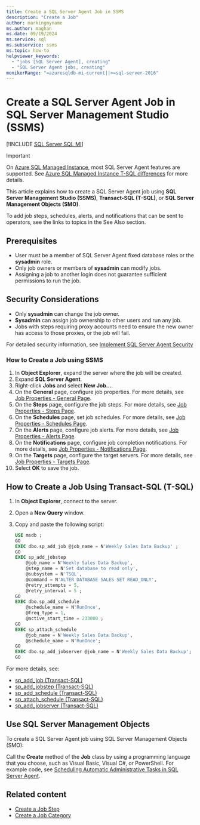 ```yaml
---
title: Create a SQL Server Agent Job in SSMS
description: "Create a Job"
author: markingmyname
ms.author: maghan
ms.date: 09/19/2024
ms.service: sql
ms.subservice: ssms
ms.topic: how-to
helpviewer_keywords:
  - "jobs [SQL Server Agent], creating"
  - "SQL Server Agent jobs, creating"
monikerRange: "=azuresqldb-mi-current||>=sql-server-2016"
---
```


# Create a SQL Server Agent Job in SQL Server Management Studio (SSMS)

[!INCLUDE [SQL Server SQL MI](../../includes/applies-to-version/sql-asdbmi.md)]

> [!IMPORTANT]  
> On [Azure SQL Managed Instance](/azure/sql-database/sql-database-managed-instance), most SQL Server Agent features are supported. See [Azure SQL Managed Instance T-SQL differences](/azure/sql-database/sql-database-managed-instance-transact-sql-information#sql-server-agent) for more details.

This article explains how to create a SQL Server Agent job using **SQL Server Management Studio (SSMS)**, **Transact-SQL (T-SQL)**, or **SQL Server Management Objects (SMO)**.

To add job steps, schedules, alerts, and notifications that can be sent to operators, see the links to topics in the See Also section.

## Prerequisites

- User must be a member of SQL Server Agent fixed database roles or the **sysadmin** role.
- Only job owners or members of **sysadmin** can modify jobs.
- Assigning a job to another login does not guarantee sufficient permissions to run the job.

## Security Considerations

- Only **sysadmin** can change the job owner.
- **Sysadmin** can assign job ownership to other users and run any job.
- Jobs with steps requiring proxy accounts need to ensure the new owner has access to those proxies, or the job will fail.

For detailed security information, see [Implement SQL Server Agent Security](implement-sql-server-agent-security.md)

### How to Create a Job using SSMS

1. In **Object Explorer**, expand the server where the job will be created.
1. Expand **SQL Server Agent**.
1. Right-click **Jobs** and select **New Job...**.
1. On the **General** page, configure job properties. For more details, see [Job Properties - General Page](../../ssms/agent/job-properties-new-job-general-page.md).
1. On the **Steps** page, configure the job steps. For more details, see [Job Properties - Steps Page](../../ssms/agent/job-properties-new-job-steps-page.md).
1. On the **Schedules** page, set job schedules. For more details, see [Job Properties - Schedules Page](../../ssms/agent/job-properties-new-job-schedules-page.md).
1. On the **Alerts** page, configure job alerts. For more details, see [Job Properties - Alerts Page](../../ssms/agent/job-properties-new-job-alerts-page.md).
1. On the **Notifications** page, configure job completion notifications. For more details, see [Job Properties - Notifications Page](../../ssms/agent/job-properties-new-job-notifications-page.md).
1. On the **Targets** page, configure the target servers. For more details, see [Job Properties - Targets Page](../../ssms/agent/job-properties-new-job-targets-page.md).
1. Select **OK** to save the job.

## How to Create a Job Using Transact-SQL (T-SQL)

1. In **Object Explorer**, connect to the server.
1. Open a **New Query** window.
1. Copy and paste the following script:

    ```sql
    USE msdb ;
    GO
    EXEC dbo.sp_add_job @job_name = N'Weekly Sales Data Backup' ;
    GO
    EXEC sp_add_jobstep
        @job_name = N'Weekly Sales Data Backup',
        @step_name = N'Set database to read only',
        @subsystem = N'TSQL',
        @command = N'ALTER DATABASE SALES SET READ_ONLY',
        @retry_attempts = 5,
        @retry_interval = 5 ;
    GO
    EXEC dbo.sp_add_schedule
        @schedule_name = N'RunOnce',
        @freq_type = 1,
        @active_start_time = 233000 ;
    GO
    EXEC sp_attach_schedule
        @job_name = N'Weekly Sales Data Backup',
        @schedule_name = N'RunOnce';
    GO
    EXEC dbo.sp_add_jobserver @job_name = N'Weekly Sales Data Backup';
    GO
    ```

For more details, see:

- [sp_add_job (Transact-SQL)](../../relational-databases/system-stored-procedures/sp-add-job-transact-sql.md)
- [sp_add_jobstep (Transact-SQL)](../../relational-databases/system-stored-procedures/sp-add-jobstep-transact-sql.md)
- [sp_add_schedule (Transact-SQL)](../../relational-databases/system-stored-procedures/sp-add-schedule-transact-sql.md)
- [sp_attach_schedule (Transact-SQL)](../../relational-databases/system-stored-procedures/sp-attach-schedule-transact-sql.md)
- [sp_add_jobserver (Transact-SQL)](../../relational-databases/system-stored-procedures/sp-add-jobserver-transact-sql.md)

## Use SQL Server Management Objects

To create a SQL Server Agent job using SQL Server Management Objects (SMO):

Call the **Create** method of the **Job** class by using a programming language that you choose, such as Visual Basic, Visual C#, or PowerShell. For example code, see [Scheduling Automatic Administrative Tasks in SQL Server Agent](../../relational-databases/server-management-objects-smo/tasks/scheduling-automatic-administrative-tasks-in-sql-server-agent.md).

## Related content

- [Create a Job Step](job-properties-new-job-steps-page.md)
- [Create a Job Category](create-a-job-category.md)
